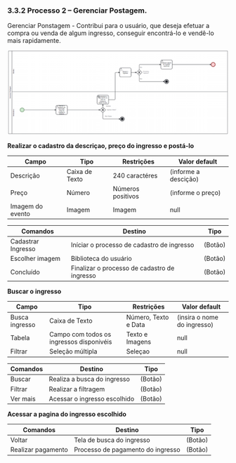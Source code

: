 ### 3.3.2 Processo 2 – Gerenciar Postagem.

Gerenciar Ponstagem - Contribui para o usuário, que deseja efetuar a compra ou venda de algum ingresso, conseguir encontrá-lo e vendê-lo mais rapidamente.


![Exemplo de um Modelo BPMN do PROCESSO 2](images/processo2.png "Modelo BPMN do Processo 2.")


**Realizar o cadastro da descriçao, preço do ingresso e postá-lo**

| **Campo**       | **Tipo**         | **Restrições** | **Valor default** |
| ---             | ---              | ---            | ---               |
| Descrição       |  Caixa de Texto  | 240 caractéres           | (informe a descição)|
| Preço           |  Número          | Números positivos         |    (informe o preço) |
| Imagem do evento    |  Imagem  |     Imagem       |    null      |

| **Comandos**         |  **Destino**                                  | **Tipo**   |
| ---                  | ---                            | ---               |
| Cadastrar  Ingresso          | Iníciar o processo de cadastro de ingresso    |  (Botão)   |
| Escolher imagem     | Biblioteca do usuário  |  (Botão)   |
| Concluído  | Finalizar o processo de cadastro de ingresso  |  (Botão)   |



**Buscar o ingresso**

| **Campo**       | **Tipo**                                  | **Restrições**         | **Valor default**          |
| ---             | ---                                        | ---                    | ---               |
| Busca ingresso  |  Caixa de Texto                           |      Número, Texto e Data                 | (insira o nome do ingresso)|
| Tabela          |  Campo com todos os ingressos disponivéis |        Texto e Imagens                | null                   |      
| Filtrar         |  Seleção múltipla  |        Seleçao                | null                    |


| **Comandos**         |  **Destino**                               | **Tipo**        |
| ---                  | ---                            | ---               |
| Buscar               | Realiza a busca do ingresso                | (Botão)         |
| Filtrar           | Realizar a filtragem              | (Botão)         |
| Ver mais         | Acessar o ingresso escolhido          | (Botão)         |



**Acessar a pagina do ingresso escolhido**

| **Comandos**         |  **Destino**                               | **Tipo**        |
| ---                  | ---                            | ---               |
| Voltar   | Tela de busca do ingresso  |  (Botão)        |
| Realizar pagamento   | Processo de pagamento do ingresso |  (Botão)        |

